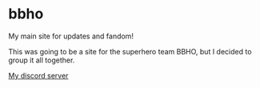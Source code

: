 # bbho
My main site for updates and fandom!

This was going to be a site for the superhero team BBHO, but I decided to group it all together.

[My discord server](https://discord.gg/kWcWwWJ)
